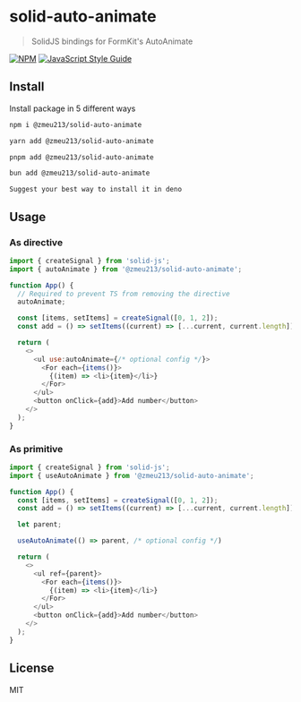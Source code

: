 # solid-auto-animate

> SolidJS bindings for FormKit's AutoAnimate

[![NPM](https://img.shields.io/npm/v/@zmeu213/solid-auto-animate.svg)](https://www.npmjs.com/package/@zmeu213/solid-auto-animate) [![JavaScript Style Guide](https://badgen.net/badge/code%20style/supreme)](https://www.npmjs.com/package/eslint-config-supreme)

## Install

Install package in 5 different ways

```bash
npm i @zmeu213/solid-auto-animate
```

```bash
yarn add @zmeu213/solid-auto-animate
```

```bash
pnpm add @zmeu213/solid-auto-animate
```

```bash
bun add @zmeu213/solid-auto-animate
```

```
Suggest your best way to install it in deno
```

## Usage

### As directive

```js
import { createSignal } from 'solid-js';
import { autoAnimate } from '@zmeu213/solid-auto-animate';

function App() {
  // Required to prevent TS from removing the directive
  autoAnimate;

  const [items, setItems] = createSignal([0, 1, 2]);
  const add = () => setItems((current) => [...current, current.length]);

  return (
    <>
      <ul use:autoAnimate={/* optional config */}>
        <For each={items()}>
          {(item) => <li>{item}</li>}
        </For>
      </ul>
      <button onClick={add}>Add number</button>
    </>
  );
}
```

### As primitive

```js
import { createSignal } from 'solid-js';
import { useAutoAnimate } from '@zmeu213/solid-auto-animate';

function App() {
  const [items, setItems] = createSignal([0, 1, 2]);
  const add = () => setItems((current) => [...current, current.length])

  let parent;

  useAutoAnimate(() => parent, /* optional config */)

  return (
    <>
      <ul ref={parent}>
        <For each={items()}>
          {(item) => <li>{item}</li>}
        </For>
      </ul>
      <button onClick={add}>Add number</button>
    </>
  );
}
```

## License

MIT
